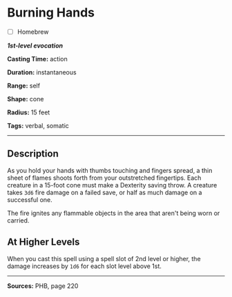 # Burning Hands

- [ ] Homebrew

***1st-level evocation***

**Casting Time:** action

**Duration:** instantaneous

**Range:** self

**Shape:** cone

**Radius:** 15 feet

**Tags:** verbal, somatic

---

## Description
As you hold your hands with thumbs touching and fingers spread, a thin sheet of flames shoots forth from your outstretched fingertips.
Each creature in a 15-foot cone must make a Dexterity saving throw.
A creature takes `3d6` fire damage on a failed save, or half as much damage on a successful one.

The fire ignites any flammable objects in the area that aren't being worn or carried.

## At Higher Levels
When you cast this spell using a spell slot of 2nd level or higher, the damage increases by `1d6` for each slot level above 1st.

---

**Sources:** PHB, page 220
